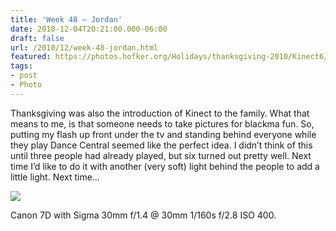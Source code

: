 ```yaml
---
title: 'Week 48 – Jordan'
date: 2010-12-04T20:21:00.000-06:00
draft: false
url: /2010/12/week-48-jordan.html
featured: https://photos.hofker.org/Holidays/thanksgiving-2010/Kinect6/1109511724_zmCbg-L.jpg
tags: 
- post
- Photo
---
```


Thanksgiving was also the introduction of Kinect to the family. What that means to me, is that someone needs to take pictures for blackma fun. So, putting my flash up front under the tv and standing behind everyone while they play Dance Central seemed like the perfect idea. I didn’t think of this until three people had already played, but six turned out pretty well. Next time I’d like to do it with another (very soft) light behind the people to add a little light. Next time…

![](https://photos.hofker.org/Holidays/thanksgiving-2010/Kinect6/1109511724_zmCbg-L.jpg)

Canon 7D with Sigma 30mm f/1.4 @ 30mm 1/160s f/2.8 ISO 400.